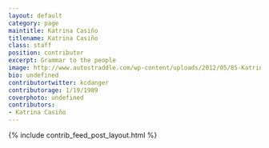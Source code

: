 ```yaml
---
layout: default
category: page
maintitle: Katrina Casiño
titlename: Katrina Casiño
class: staff
position: contributor
excerpt: Grammar to the people
image: http://www.autostraddle.com/wp-content/uploads/2012/05/85-Katrina-Casino.jpeg
bio: undefined
contributortwitter: kcdanger
contributorage: 1/19/1989
coverphoto: undefined
contributors: 
- Katrina Casiño
---
```

{% include contrib_feed_post_layout.html %}
